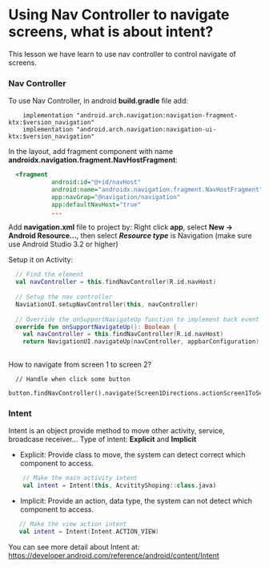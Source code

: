 # Using Nav Controller to navigate screens, what is about intent?

This lesson we have learn to use nav controller to control navigate of screens.

### Nav Controller
To use Nav Controller, in android **build.gradle** file add:
```
    implementation "android.arch.navigation:navigation-fragment-ktx:$version_navigation"
    implementation "android.arch.navigation:navigation-ui-ktx:$version_navigation"
```
In the layout, add fragment component with name **androidx.navigation.fragment.NavHostFragment**:
```xml
  <fragment
            android:id="@+id/navHost"
            android:name="androidx.navigation.fragment.NavHostFragment"
            app:navGrap="@navigation/navigation"
            app:defaultNavHost="true"
            ...
```
Add **navigation.xml** file to project by: Right click **app**, select **New -> Android Resource...**, then select ***Resource type*** is Navigation (make sure use Android Studio 3.2 or higher)

Setup it on Activity:
```kotlin
  // Find the element
  val navController = this.findNavController(R.id.navHost)
  
  // Setup the nav controller
  NaviationUI.setupNavController(this, navController)
  
  // Override the onSupportNavigateUp function to implement back event
  override fun onSupportNavigateUp(): Boolean {
    val navController = this.findNavController(R.id.navHost)
    return NavigationUI.navigateUp(navController, appbarConfiguration)
  
```

How to navigate from screen 1 to screen 2?
```
  // Handle when click some button
  button.findNavController().navigate(Screen1Directions.actionScreen1ToScreen2())
```

### Intent
Intent is an object provide method to move other activity, service, broadcase receiver...
Type of intent: **Explicit** and **Implicit**
- Explicit: Provide class to move, the system can detect correct which component to access.
```kotlin
    // Make the main activity intent
    val intent = Intent(this, AcvitityShoping::class.java)
```
- Implicit: Provide an action, data type, the system can not detect which component to access.
```kotlin
   // Make the view action intent
   val intent = Intent(Intent.ACTION_VIEW)
```

You can see more detail about Intent at: https://developer.android.com/reference/android/content/Intent

